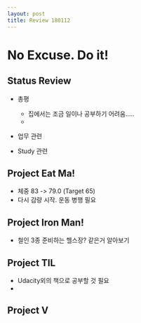 ```yaml
---
layout: post
title: Review 180112
---
```

# No Excuse. Do it!

## Status Review
- 총평
    * 집에서는 조금 일이나 공부하기 어려움.....
    * 

- 업무 관련
- Study 관련

## Project Eat Ma!
- 체중 83 -> 79.0 (Target 65)
- 다시 감량 시작. 운동 병행 필요

## Project Iron Man!
- 철인 3종 준비하는 헬스장? 같은거 알아보기

## Project TIL
- Udacity외의 책으로 공부할 것 필요
- 

## Project V
